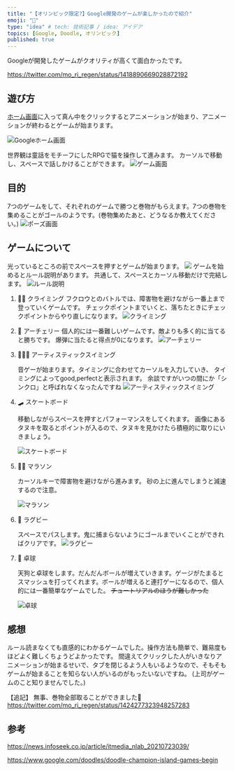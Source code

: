 ```yaml
---
title: "【オリンピック限定?】Google開発のゲームが楽しかったので紹介"
emoji: "🥇"
type: "idea" # tech: 技術記事 / idea: アイデア
topics: [Google, Doodle, オリンピック]
published: true
---
```


Googleが開発したゲームがクオリティが高くて面白かったです。

https://twitter.com/mo_ri_regen/status/1418890669028872192

## 遊び方

[ホーム画面](https://www.google.com/)に入って真ん中をクリックするとアニメーションが始まり、アニメーションが終わるとゲームが始まります。

![Googleホーム画面](https://gyazo.com/0588d86bd4c4d8e2a22d45cf2de5ba31.png)

世界観は童話をモチーフにしたRPGで猫を操作して進みます。
カーソルで移動し、スペースで話しかけることができます。
![ゲーム画面](https://gyazo.com/68b7d473b7ee90ea8e2879ab1c88a533.png)

## 目的

7つのゲームをして、それぞれのゲームで勝つと巻物がもらえます。7つの巻物を集めることがゴールのようです。(巻物集めたあと、どうなるか教えてください。)
![ポーズ画面](https://gyazo.com/b94d59beb69a5bf0bb73a6d029e43555.png)

## ゲームについて

光っているところの前でスペースを押すとゲームが始まります。
![](https://gyazo.com/284cee13d267462f507aacfce3e62512.png)
ゲームを始めるとルール説明があります。
共通して、スペースとカーソル移動だけで完結します。
![ルール説明](https://gyazo.com/c3a946ead4d3b09eb5bf1d774434b006.png)

1. 🧗‍♀️ クライミング
    フクロウとのバトルでは、障害物を避けながら一番上まで登っていくゲームです。
    チェックポイントまでいくと、落ちたときにチェックポイントからやり直しになります。
    ![クライミング](https://gyazo.com/d12e6d9abe2479fb0a33eb3eabc9917c.png)

2. 🏹 アーチェリー
    個人的には一番難しいゲームです。敵よりも多く的に当てると勝ちです。
    爆弾に当たると得点が0になります。
    ![アーチェリー](https://gyazo.com/dc2d0083304fedf622b56a451a51c8af.png)

3. 🏊🏼‍♀️ アーティスティックスイミング

    音ゲーが始まります。タイミングに合わせてカーソルを入力していき、
    タイミングによってgood,perfectと表示されます。
    余談ですがいつの間にか「シンクロ」と呼ばれなくなったんですね
    ![アーティスティックスイミング](https://gyazo.com/a0c67b4abca30d217cd91e5b0d090ff8.png)

4. 🛹 スケートボード

    移動しながらスペースを押すとパフォーマンスをしてくれます。
    画像にあるタヌキを取るとポイントが入るので、タヌキを見かけたら積極的に取りにいきましょう。

    ![スケートボード](https://gyazo.com/03669c55b9be4f654d022e3fb081e0c4.png)

5. 🏃‍♀️ マラソン

    カーソルキーで障害物を避けながら進みます。
    砂の上に進んでしまうと減速するので注意。

    ![マラソン](https://gyazo.com/120dfd4fcf70b3156e817861b3bd7d33.png)

6. 🏉 ラグビー

    スペースでパスします。鬼に捕まらないようにゴールまでいくことができればクリアです。
    ![ラグビー](https://gyazo.com/67e3b58458ac331e1057c688fe1e5ffa.png)

7. 🏓 卓球

    天狗と卓球をします。だんだんボールが増えていきます。ゲージがたまるとスマッシュを打ってくれます。ボールが増えると連打ゲーになるので、個人的には一番簡単なゲームでした。
    ~~チュートリアルのほうが難しかった~~

    ![卓球](https://gyazo.com/940f4c677eb4730306ee47c7649de216.png)

## 感想

ルール読まなくても直感的にわかるゲームでした。操作方法も簡単で、難易度もほどよく難しくちょうどよかったです。
間違えてクリックした人がいきなりアニメーションが始まるせいで、タブを閉じるよう人もいるようなので、そもそもゲームが始まることを知らない人がいるのがもったいないですね。
(上司がゲームのこと知りませんでした。)

【追記】
無事、巻物全部取ることができました🎉
https://twitter.com/mo_ri_regen/status/1424277323948257283


## 参考

https://news.infoseek.co.jp/article/itmedia_nlab_20210723039/

https://www.google.com/doodles/doodle-champion-island-games-begin